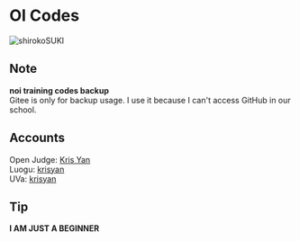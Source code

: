 # OI Codes

![shirokoSUKI](https://cdn.luogu.com.cn/upload/image_hosting/j3njc5q3.png)

## Note

**noi training codes backup**  
Gitee is only for backup usage. I use it because I can't access GitHub in our school.

## Accounts

Open Judge: [Kris Yan](http://openjudge.cn/user/1341523/)  
Luogu: [krisyan](https://www.luogu.com.cn/user/1124126)  
UVa: [krisyan](https://onlinejudge.org/)  

## Tip

**I AM JUST A BEGINNER**